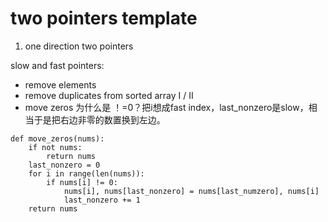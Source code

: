 # two pointers template

1. one direction two pointers

slow and fast pointers:

* remove elements
* remove duplicates from sorted array I / II
* move zeros 为什么是 ！=0？把i想成fast index，last\_nonzero是slow，相当于是把右边非零的数置换到左边。

```text
def move_zeros(nums):
	if not nums:
		return nums
	last_nonzero = 0
	for i in range(len(nums)):
		if nums[i] != 0:
			nums[i], nums[last_nonzero] = nums[last_numzero], nums[i]
			last_nonzero += 1
	return nums
```



